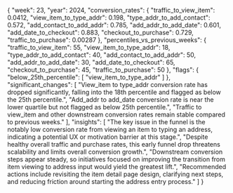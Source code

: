 {
    "week": 23,
    "year": 2024,
    "conversion_rates": {
        "traffic_to_view_item": 0.0412,
        "view_item_to_type_addr": 0.198,
        "type_addr_to_add_contact": 0.572,
        "add_contact_to_add_addr": 0.785,
        "add_addr_to_add_date": 0.601,
        "add_date_to_checkout": 0.883,
        "checkout_to_purchase": 0.729,
        "traffic_to_purchase": 0.00287
    },
    "percentiles_vs_previous_weeks": {
        "traffic_to_view_item": 55,
        "view_item_to_type_addr": 18,
        "type_addr_to_add_contact": 40,
        "add_contact_to_add_addr": 50,
        "add_addr_to_add_date": 30,
        "add_date_to_checkout": 65,
        "checkout_to_purchase": 45,
        "traffic_to_purchase": 50
    },
    "flags": {
        "below_25th_percentile": [
            "view_item_to_type_addr"
        ]
    },
    "significant_changes": [
        "View_item to type_addr conversion rate has dropped significantly, falling into the 18th percentile and flagged as below the 25th percentile.",
        "Add_addr to add_date conversion rate is near the lower quartile but not flagged as below 25th percentile.",
        "Traffic to view_item and other downstream conversion rates remain stable compared to previous weeks."
    ],
    "insights": [
        "The key issue in the funnel is the notably low conversion rate from viewing an item to typing an address, indicating a potential UX or motivation barrier at this stage.",
        "Despite healthy overall traffic and purchase rates, this early funnel drop threatens scalability and limits overall conversion growth.",
        "Downstream conversion steps appear steady, so initiatives focused on improving the transition from item viewing to address input would yield the greatest lift.",
        "Recommended actions include revisiting the item detail page design, clarifying next steps, and reducing friction around starting the address entry process."
    ]
}